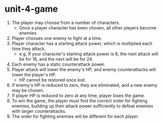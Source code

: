 # unit-4-game

1. The player may choose from a number of characters. 
    - Once a player character has been chosen, all other players become enemies
2. Player chooses one enemy to fight at a time.
3. Player character has a starting attack power, which is multiplied each time they attack. 
    - e.g. If your character's starting attack power is 8, the next attack will be for 16, and the next will be for 24.
4. Each enemy has a static counterattack power. 
5. Player attack will lower the enemy's HP, and enemy counterattacks will lower the player's HP. 
    - HP cannot be restored once lost. 
6. If enemy's HP is reduced to zero, they are eliminated, and a new enemy may be chosen.
7. If player HP is reduced to zero at any time, player loses the game. 
8. To win the game, the player must find the correct order for fighting enemies, building up their attack power sufficiently to defeat enemies with
larger counterattacks. 
9. The order for fighting enemies will be different for each player. 